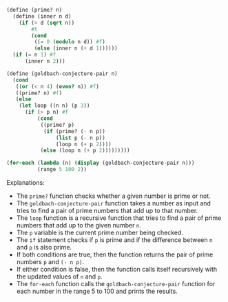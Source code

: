 ```scheme
(define (prime? n)
  (define (inner n d)
    (if (> d (sqrt n))
        #t
        (cond
         ((= 0 (modulo n d)) #f)
         (else (inner n (+ d 1))))))
  (if (= n 1) #f
      (inner n 2)))

(define (goldbach-conjecture-pair n)
  (cond
   ((or (< n 4) (even? n)) #f)
   ((prime? n) #f)
   (else
    (let loop ((n n) (p 3))
      (if (> p n) #f
          (cond
           ((prime? p)
            (if (prime? (- n p))
                (list p (- n p))
                (loop n (+ p 2))))
           (else (loop n (+ p 2)))))))))

(for-each (lambda (n) (display (goldbach-conjecture-pair n)))
          (range 5 100 2))
```

Explanations:

- The `prime?` function checks whether a given number is prime or not.
- The `goldbach-conjecture-pair` function takes a number as input and tries to find a pair of prime numbers that add up to that number.
- The `loop` function is a recursive function that tries to find a pair of prime numbers that add up to the given number `n`.
- The `p` variable is the current prime number being checked.
- The `if` statement checks if `p` is prime and if the difference between `n` and `p` is also prime.
- If both conditions are true, then the function returns the pair of prime numbers `p` and `(- n p)`.
- If either condition is false, then the function calls itself recursively with the updated values of `n` and `p`.
- The `for-each` function calls the `goldbach-conjecture-pair` function for each number in the range 5 to 100 and prints the results.